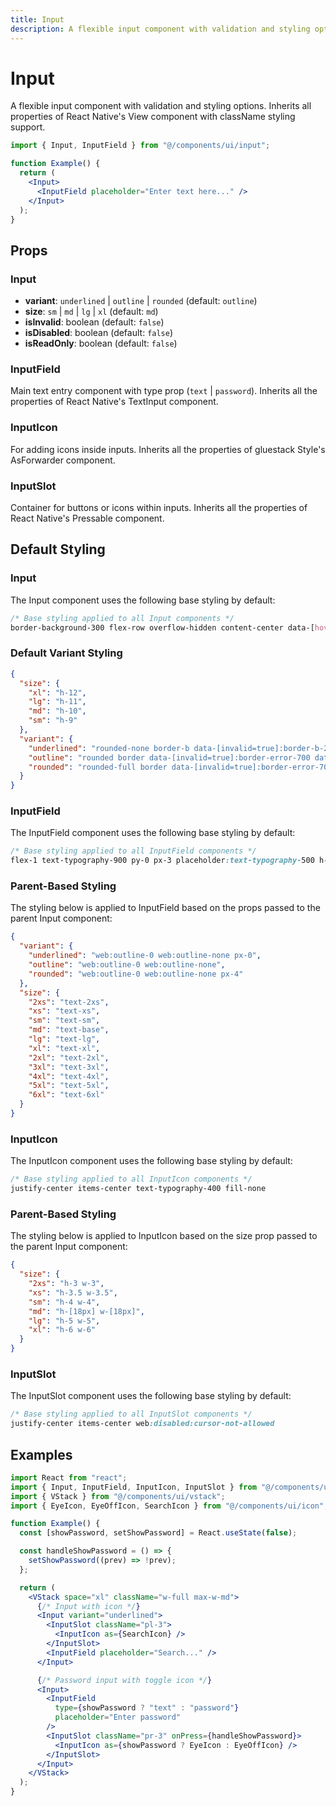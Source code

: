 ```yaml
---
title: Input
description: A flexible input component with validation and styling options.
---
```


# Input

A flexible input component with validation and styling options. Inherits all properties of React Native's View component with className styling support.

```jsx
import { Input, InputField } from "@/components/ui/input";

function Example() {
  return (
    <Input>
      <InputField placeholder="Enter text here..." />
    </Input>
  );
}
```

## Props

### Input

- **variant**: `underlined` | `outline` | `rounded` (default: `outline`)
- **size**: `sm` | `md` | `lg` | `xl` (default: `md`)
- **isInvalid**: boolean (default: `false`)
- **isDisabled**: boolean (default: `false`)
- **isReadOnly**: boolean (default: `false`)

### InputField

Main text entry component with type prop (`text` | `password`). Inherits all the properties of React Native's TextInput component.

### InputIcon

For adding icons inside inputs. Inherits all the properties of gluestack Style's AsForwarder component.

### InputSlot

Container for buttons or icons within inputs. Inherits all the properties of React Native's Pressable component.

## Default Styling

### Input

<!-- BASE_STYLE_START -->

The Input component uses the following base styling by default:

```css
/* Base styling applied to all Input components */
border-background-300 flex-row overflow-hidden content-center data-[hover=true]:border-outline-400 data-[focus=true]:border-primary-700 data-[focus=true]:hover:border-primary-700 data-[disabled=true]:opacity-40 data-[disabled=true]:hover:border-background-300 items-center
```

<!-- BASE_STYLE_END -->

### Default Variant Styling

<!-- VARIANT_STYLES_START -->

```json
{
  "size": {
    "xl": "h-12",
    "lg": "h-11",
    "md": "h-10",
    "sm": "h-9"
  },
  "variant": {
    "underlined": "rounded-none border-b data-[invalid=true]:border-b-2 data-[invalid=true]:border-error-700 data-[invalid=true]:hover:border-error-700 data-[invalid=true]:data-[focus=true]:border-error-700 data-[invalid=true]:data-[focus=true]:hover:border-error-700 data-[invalid=true]:data-[disabled=true]:hover:border-error-700",
    "outline": "rounded border data-[invalid=true]:border-error-700 data-[invalid=true]:hover:border-error-700 data-[invalid=true]:data-[focus=true]:border-error-700 data-[invalid=true]:data-[focus=true]:hover:border-error-700 data-[invalid=true]:data-[disabled=true]:hover:border-error-700 data-[focus=true]:web:ring-1 data-[focus=true]:web:ring-inset data-[focus=true]:web:ring-indicator-primary data-[invalid=true]:web:ring-1 data-[invalid=true]:web:ring-inset data-[invalid=true]:web:ring-indicator-error data-[invalid=true]:data-[focus=true]:hover:web:ring-1 data-[invalid=true]:data-[focus=true]:hover:web:ring-inset data-[invalid=true]:data-[focus=true]:hover:web:ring-indicator-error data-[invalid=true]:data-[disabled=true]:hover:web:ring-1 data-[invalid=true]:data-[disabled=true]:hover:web:ring-inset data-[invalid=true]:data-[disabled=true]:hover:web:ring-indicator-error",
    "rounded": "rounded-full border data-[invalid=true]:border-error-700 data-[invalid=true]:hover:border-error-700 data-[invalid=true]:data-[focus=true]:border-error-700 data-[invalid=true]:data-[focus=true]:hover:border-error-700 data-[invalid=true]:data-[disabled=true]:hover:border-error-700 data-[focus=true]:web:ring-1 data-[focus=true]:web:ring-inset data-[focus=true]:web:ring-indicator-primary data-[invalid=true]:web:ring-1 data-[invalid=true]:web:ring-inset data-[invalid=true]:web:ring-indicator-error data-[invalid=true]:data-[focus=true]:hover:web:ring-1 data-[invalid=true]:data-[focus=true]:hover:web:ring-inset data-[invalid=true]:data-[focus=true]:hover:web:ring-indicator-error data-[invalid=true]:data-[disabled=true]:hover:web:ring-1 data-[invalid=true]:data-[disabled=true]:hover:web:ring-inset data-[invalid=true]:data-[disabled=true]:hover:web:ring-indicator-error"
  }
}
```

<!-- VARIANT_STYLES_END -->

### InputField

<!-- BASE_STYLE_START -->

The InputField component uses the following base styling by default:

```css
/* Base styling applied to all InputField components */
flex-1 text-typography-900 py-0 px-3 placeholder:text-typography-500 h-full ios:leading-[0px] web:cursor-text web:data-[disabled=true]:cursor-not-allowed
```

<!-- BASE_STYLE_END -->

### Parent-Based Styling

The styling below is applied to InputField based on the props passed to the parent Input component:

```json
{
  "variant": {
    "underlined": "web:outline-0 web:outline-none px-0",
    "outline": "web:outline-0 web:outline-none",
    "rounded": "web:outline-0 web:outline-none px-4"
  },
  "size": {
    "2xs": "text-2xs",
    "xs": "text-xs",
    "sm": "text-sm",
    "md": "text-base",
    "lg": "text-lg",
    "xl": "text-xl",
    "2xl": "text-2xl",
    "3xl": "text-3xl",
    "4xl": "text-4xl",
    "5xl": "text-5xl",
    "6xl": "text-6xl"
  }
}
```

### InputIcon

<!-- BASE_STYLE_START -->

The InputIcon component uses the following base styling by default:

```css
/* Base styling applied to all InputIcon components */
justify-center items-center text-typography-400 fill-none
```

<!-- BASE_STYLE_END -->

### Parent-Based Styling

The styling below is applied to InputIcon based on the size prop passed to the parent Input component:

```json
{
  "size": {
    "2xs": "h-3 w-3",
    "xs": "h-3.5 w-3.5",
    "sm": "h-4 w-4",
    "md": "h-[18px] w-[18px]",
    "lg": "h-5 w-5",
    "xl": "h-6 w-6"
  }
}
```

### InputSlot

<!-- BASE_STYLE_START -->

The InputSlot component uses the following base styling by default:

```css
/* Base styling applied to all InputSlot components */
justify-center items-center web:disabled:cursor-not-allowed
```

<!-- BASE_STYLE_END -->

## Examples

```jsx
import React from "react";
import { Input, InputField, InputIcon, InputSlot } from "@/components/ui/input";
import { VStack } from "@/components/ui/vstack";
import { EyeIcon, EyeOffIcon, SearchIcon } from "@/components/ui/icon";

function Example() {
  const [showPassword, setShowPassword] = React.useState(false);

  const handleShowPassword = () => {
    setShowPassword((prev) => !prev);
  };

  return (
    <VStack space="xl" className="w-full max-w-md">
      {/* Input with icon */}
      <Input variant="underlined">
        <InputSlot className="pl-3">
          <InputIcon as={SearchIcon} />
        </InputSlot>
        <InputField placeholder="Search..." />
      </Input>

      {/* Password input with toggle icon */}
      <Input>
        <InputField
          type={showPassword ? "text" : "password"}
          placeholder="Enter password"
        />
        <InputSlot className="pr-3" onPress={handleShowPassword}>
          <InputIcon as={showPassword ? EyeIcon : EyeOffIcon} />
        </InputSlot>
      </Input>
    </VStack>
  );
}
```
